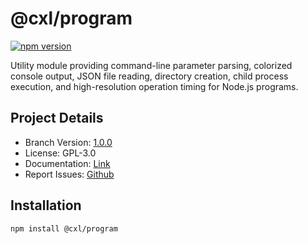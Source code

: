 # @cxl/program 
	
[![npm version](https://badge.fury.io/js/%40cxl%2Fprogram.svg)](https://badge.fury.io/js/%40cxl%2Fprogram)

Utility module providing command-line parameter parsing, colorized console output, JSON file reading, directory creation, child process execution, and high-resolution operation timing for Node.js programs.

## Project Details

-   Branch Version: [1.0.0](https://npmjs.com/package/@cxl/program/v/1.0.0)
-   License: GPL-3.0
-   Documentation: [Link](https://cxlio.github.io/open/program)
-   Report Issues: [Github](https://github.com/cxlio/open/issues)

## Installation

	npm install @cxl/program

